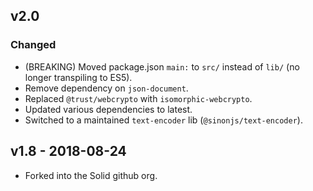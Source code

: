## v2.0

### Changed
- (BREAKING) Moved package.json `main:` to `src/` instead of `lib/` (no longer
  transpiling to ES5).
- Remove dependency on `json-document`.
- Replaced `@trust/webcrypto` with `isomorphic-webcrypto`.
- Updated various dependencies to latest.
- Switched to a maintained `text-encoder` lib (`@sinonjs/text-encoder`).

## v1.8 - 2018-08-24

- Forked into the Solid github org.
